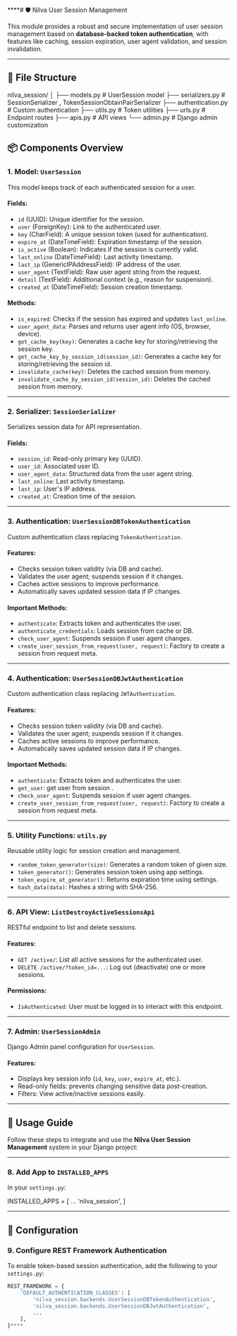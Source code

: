 ****# 🛡️ Nilva User Session Management

This module provides a robust and secure implementation of user session management based on **database-backed token
authentication**, with features like caching, session expiration, user agent validation, and session invalidation.

---

## 📁 File Structure

nilva_session/
│
├── models.py # UserSession model
├── serializers.py # SessionSerializer , TokenSessionObtainPairSerializer
├── authentication.py # Custom authentication
├── utils.py # Token utilities
├── urls.py # Endpoint routes
├── apis.py # API views
└── admin.py # Django admin customization

## 📦 Components Overview

### 1. **Model: `UserSession`**

This model keeps track of each authenticated session for a user.

#### Fields:

- `id` (UUID): Unique identifier for the session.
- `user` (ForeignKey): Link to the authenticated user.
- `key` (CharField): A unique session token (used for authentication).
- `expire_at` (DateTimeField): Expiration timestamp of the session.
- `is_active` (Boolean): Indicates if the session is currently valid.
- `last_online` (DateTimeField): Last activity timestamp.
- `last_ip` (GenericIPAddressField): IP address of the user.
- `user_agent` (TextField): Raw user agent string from the request.
- `detail` (TextField): Additional context (e.g., reason for suspension).
- `created_at` (DateTimeField): Session creation timestamp.

#### Methods:

- `is_expired`: Checks if the session has expired and updates `last_online`.
- `user_agent_data`: Parses and returns user agent info (OS, browser, device).
- `get_cache_key(key)`: Generates a cache key for storing/retrieving the session key.
- `get_cache_key_by_session_id(session_id)`: Generates a cache key for storing/retrieving the session id.
- `invalidate_cache(key)`: Deletes the cached session from memory.
- `invalidate_cache_by_session_id(session_id)`: Deletes the cached session from memory.

---

### 2. **Serializer: `SessionSerializer`**

Serializes session data for API representation.

#### Fields:

- `session_id`: Read-only primary key (UUID).
- `user_id`: Associated user ID.
- `user_agent_data`: Structured data from the user agent string.
- `last_online`: Last activity timestamp.
- `last_ip`: User's IP address.
- `created_at`: Creation time of the session.

---

### 3. **Authentication: `UserSessionDBTokenAuthentication`**

Custom authentication class replacing `TokenAuthentication`.

#### Features:

- Checks session token validity (via DB and cache).
- Validates the user agent; suspends session if it changes.
- Caches active sessions to improve performance.
- Automatically saves updated session data if IP changes.

#### Important Methods:

- `authenticate`: Extracts token and authenticates the user.
- `authenticate_credentials`: Loads session from cache or DB.
- `check_user_agent`: Suspends session if user agent changes.
- `create_user_session_from_request(user, request)`: Factory to create a session from request meta.

---

### 4. **Authentication: `UserSessionDBJwtAuthentication`**

Custom authentication class replacing `JWTAuthentication`.

#### Features:

- Checks session token validity (via DB and cache).
- Validates the user agent; suspends session if it changes.
- Caches active sessions to improve performance.
- Automatically saves updated session data if IP changes.

#### Important Methods:

- `authenticate`: Extracts token and authenticates the user.
- `get_user`: get user from session .
- `check_user_agent`: Suspends session if user agent changes.
- `create_user_session_from_request(user, request)`: Factory to create a session from request meta.

---

### 5. **Utility Functions: `utils.py`**

Reusable utility logic for session creation and management.

- `random_token_generator(size)`: Generates a random token of given size.
- `token_generator()`: Generates session token using app settings.
- `token_expire_at_generator()`: Returns expiration time using settings.
- `hash_data(data)`: Hashes a string with SHA-256.

---

### 6. **API View: `ListDestroyActiveSessionsApi`**

RESTful endpoint to list and delete sessions.

#### Features:

- `GET /active/`: List all active sessions for the authenticated user.
- `DELETE /active/?token_id=...`: Log out (deactivate) one or more sessions.

#### Permissions:

- `IsAuthenticated`: User must be logged in to interact with this endpoint.

---

### 7. **Admin: `UserSessionAdmin`**

Django Admin panel configuration for `UserSession`.

#### Features:

- Displays key session info (`id`, `key`, `user`, `expire_at`, etc.).
- Read-only fields: prevents changing sensitive data post-creation.
- Filters: View active/inactive sessions easily.

---

## 🚀 Usage Guide

Follow these steps to integrate and use the **Nilva User Session Management** system in your Django project:

---

### 8. Add App to `INSTALLED_APPS`

In your `settings.py`:

INSTALLED_APPS = [
    ...
    'nilva_session',
]

---


## 🔧 Configuration

### 9. Configure REST Framework Authentication

To enable token-based session authentication, add the following to your `settings.py`:

```python
REST_FRAMEWORK = {
    'DEFAULT_AUTHENTICATION_CLASSES': [
        'nilva_session.backends.UserSessionDBTokenAuthentication',
        'nilva_session.backends.UserSessionDBJwtAuthentication',
        ...
    ],
}****
